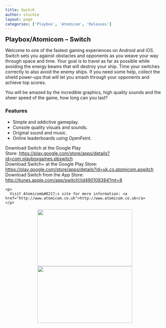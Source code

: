 ```yaml
---
title: Switch
author: stuckie
layout: page
categories: ['Playbox', 'Atomicom', 'Releases']
---
```

<span style="font-size: 20px; font-weight: bold;">Playbox/Atomicom &#8211; Switch</span>

<div>
  <p>
    Welcome to one of the fastest gaming experiences on Android and iOS. Switch sets you against obstacles and opponents as you weave your way through space and time. Your goal is to travel as far as possible while avoiding the energy beams that will destroy your ship. Time your switches correctly to also avoid the enemy ships. If you need some help, collect the shield power-ups that will let you smash through your opponents and achieve top scores.
  </p>
  
  <p>
    You will be amazed by the incredible graphics, high quality sounds and the sheer speed of the game, how long can you last?
  </p>
  
  <h3>
    Features
  </h3>
  
  <ul>
    <li>
      Simple and addictive gameplay.
    </li>
    <li>
      Console quality visuals and sounds.
    </li>
    <li>
      Original sound and music.
    </li>
    <li>
      Online leaderboards using OpenFeint.
    </li>
  </ul>
  
  <div>
    <p>
      Download Switch at the Google Play Store: <a href="https://play.google.com/store/apps/details?id=com.playboxgames.pbswitch">https://play.google.com/store/apps/details?id=com.playboxgames.pbswitch</a><br /> Download Switch+ at the Google Play Store: <a href="https://play.google.com/store/apps/details?id=uk.co.atomicom.aswitch">https://play.google.com/store/apps/details?id=uk.co.atomicom.aswitch</a><br /> Download Switch from the App Store: <a href="http://itunes.apple.com/app/switch!/id490108384?mt=8">http://itunes.apple.com/app/switch!/id490108384?mt=8</a>
    </p>
    
    <p>
      Visit Atomicom&#8217;s site for more information: <a href="http://www.atomicom.co.uk">http://www.atomicom.co.uk</a>
    </p>
  </div>
  
  <div align="center">
    <a href="http://stuckiegamez.co.uk/wp-content/uploads/2011/07/switch02.png"><img title="switch02" src="http://stuckiegamez.co.uk/wp-content/uploads/2011/07/switch02-300x180.png" alt="" width="300" height="180" /></a><a href="http://stuckiegamez.co.uk/wp-content/uploads/2011/07/switch01.png"><img title="switch01" src="http://stuckiegamez.co.uk/wp-content/uploads/2011/07/switch01-300x180.png" alt="" width="300" height="180" /></a>
  </div>
</div>

&nbsp;